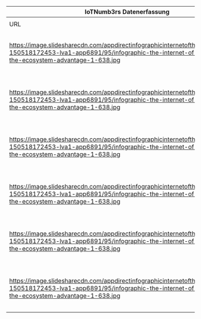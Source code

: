 |IoTNumb3rs Datenerfassung|||||||||||
| ---- | ---- | ---- | ---- | ---- | ---- | ---- | ---- | ---- | ---- | ---- |
||||||||||||
|URL|home_url|filename|device_class|device_count|market_class|market_volume|prognosis_year|publication_year|authorship_class|Dropbox folder|
|https://image.slidesharecdn.com/appdirectinfographicinternetofthingsecosystems-150518172453-lva1-app6891/95/infographic-the-internet-of-things-and-the-ecosystem-advantage-1-638.jpg|https://www.slideshare.net/appdirect/infographic-the-internet-of-things-and-the-ecosystem-advantage|file5_infographic-the-internet-of-things-and-the-ecosystem-advantage-1-638.jpg|device|6000000000|||2006|2015|Blogger|Pattoho/20181212-1804|
|https://image.slidesharecdn.com/appdirectinfographicinternetofthingsecosystems-150518172453-lva1-app6891/95/infographic-the-internet-of-things-and-the-ecosystem-advantage-1-638.jpg|https://www.slideshare.net/appdirect/infographic-the-internet-of-things-and-the-ecosystem-advantage|file5_infographic-the-internet-of-things-and-the-ecosystem-advantage-1-638.jpg|device|10700000000|||2013|||Pattoho/20181212-1804|
|https://image.slidesharecdn.com/appdirectinfographicinternetofthingsecosystems-150518172453-lva1-app6891/95/infographic-the-internet-of-things-and-the-ecosystem-advantage-1-638.jpg|https://www.slideshare.net/appdirect/infographic-the-internet-of-things-and-the-ecosystem-advantage|file5_infographic-the-internet-of-things-and-the-ecosystem-advantage-1-638.jpg|device|13700000000|||2014|||Pattoho/20181212-1804|
|https://image.slidesharecdn.com/appdirectinfographicinternetofthingsecosystems-150518172453-lva1-app6891/95/infographic-the-internet-of-things-and-the-ecosystem-advantage-1-638.jpg|https://www.slideshare.net/appdirect/infographic-the-internet-of-things-and-the-ecosystem-advantage|file5_infographic-the-internet-of-things-and-the-ecosystem-advantage-1-638.jpg|device|50000000000|||2020|||Pattoho/20181212-1804|
|https://image.slidesharecdn.com/appdirectinfographicinternetofthingsecosystems-150518172453-lva1-app6891/95/infographic-the-internet-of-things-and-the-ecosystem-advantage-1-638.jpg|https://www.slideshare.net/appdirect/infographic-the-internet-of-things-and-the-ecosystem-advantage|file5_infographic-the-internet-of-things-and-the-ecosystem-advantage-1-638.jpg|||market value|2.3E+12|2014|||Pattoho/20181212-1804|
|https://image.slidesharecdn.com/appdirectinfographicinternetofthingsecosystems-150518172453-lva1-app6891/95/infographic-the-internet-of-things-and-the-ecosystem-advantage-1-638.jpg|https://www.slideshare.net/appdirect/infographic-the-internet-of-things-and-the-ecosystem-advantage|file5_infographic-the-internet-of-things-and-the-ecosystem-advantage-1-638.jpg|||market value|1.9E+13|2020|||Pattoho/20181212-1804|
